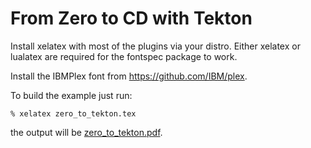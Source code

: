 # From Zero to CD with Tekton

Install xelatex with most of the plugins via your distro.
Either xelatex or lualatex are required for the fontspec package to work.

Install the IBMPlex font from https://github.com/IBM/plex.

To build the example just run:

```shell
% xelatex zero_to_tekton.tex
```

the output will be [zero\_to\_tekton.pdf](zero_to_tekton.pdf).
